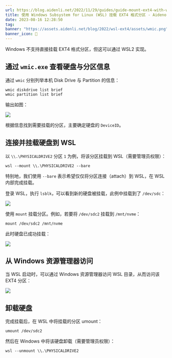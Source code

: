 ```yaml
---
url: https://blog.aidenli.net/2022/11/29/guides/guide-mount-ext4-with-wsl/
title: 使用 Windows Subsystem for Linux (WSL) 挂载 EXT4 格式分区 - Aidenology
date: 2023-08-16 12:28:50
tag: 
banner: "https://assets.aidenli.net/blog/2022/wsl-ext4/assets/wmic.png"
banner_icon: 🔖
---
```

Windows 不支持直接挂载 EXT4 格式分区，但这可以通过 WSL2 实现。

## [](#通过-wmicexe-查看硬盘与分区信息)通过 `wmic.exe` 查看硬盘与分区信息

通过 `wmic` 分别列举本机 Disk Drive 与 Partition 的信息：

```
wmic diskdrive list brief
wmic partition list brief
```

输出如图：

![](https://assets.aidenli.net/blog/2022/wsl-ext4/assets/wmic.png)

根据信息找到需要挂载的分区，主要确定硬盘的 `DeviceID`。

## [](#连接并挂载硬盘到-wsl)连接并挂载硬盘到 WSL

以 `\\.\PHYSICALDRIVE2` 分区 `1` 为例，将该分区挂载到 WSL（需要管理员权限）：

```
wsl --mount \\.\PHYSICALDRIVE2 --bare
```

特别地，我们使用 `--bare` 表示希望仅仅将分区连接（attach）到 WSL，在 WSL 内部完成挂载。

登录 WSL，执行 `lsblk`，可以看到新的硬盘被挂载，此例中挂载到了 `/dev/sdc`：

![](https://assets.aidenli.net/blog/2022/wsl-ext4/assets/lsblk.png)

使用 `mount` 挂载分区。例如，若要将 `/dev/sdc2` 挂载到 `/mnt/nvme`：

```
mount /dev/sdc2 /mnt/nvme
```

此时硬盘已成功挂载：

![](https://assets.aidenli.net/blog/2022/wsl-ext4/assets/mount.png)

## [](#从-windows-资源管理器访问)从 Windows 资源管理器访问

当 WSL 启动时，可以通过 Windows 资源管理器访问 WSL 目录，从而访问该 EXT4 分区：

![](https://assets.aidenli.net/blog/2022/wsl-ext4/assets/explorer.png)

## [](#卸载硬盘)卸载硬盘

完成挂载后，在 WSL 中将挂载的分区 umount：

```
umount /dev/sdc2
```

然后在 Windows 中将该硬盘卸载（需要管理员权限）：

```
wsl --unmount \\.\PHYSICALDRIVE2
```